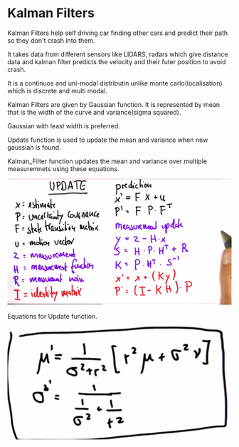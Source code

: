 # Kalman Filters

Kalman Filters help self driving car finding other cars and predict their path so they don't crash into them.

It takes data from different sensors like LIDARS, radars which give distance data and kalman filter predicts the velocity and their futer position to avoid crash.

It is a continuos and uni-modal distributin unlike monte carlo(localisation) which is discrete and multi modal.

Kalman Filters are given by Gaussian function. It is represented by mean that is the width of the curve and variance(sigma squared).

Gaussian with least width is preferred.

Update function is used to update the mean and variance when new gaussian is found.

Kalman_Filter function updates the mean and variance over multiple measuremnets using these equations.

![equations](equations.png)

Equations for Update function.
![equations_update](equations_update.png)